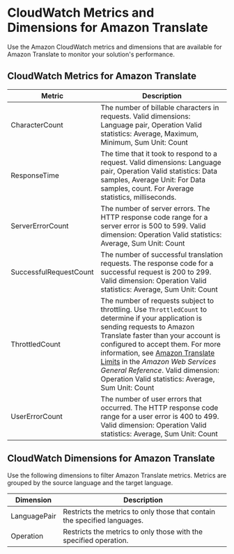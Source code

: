 # CloudWatch Metrics and Dimensions for Amazon Translate<a name="translate-cloudwatch"></a>

Use the Amazon CloudWatch metrics and dimensions that are available for Amazon Translate to monitor your solution's performance\.

## CloudWatch Metrics for Amazon Translate<a name="translate-cloudwatch-metrics"></a>


| Metric | Description | 
| --- | --- | 
| CharacterCount | The number of billable characters in requests\. Valid dimensions: Language pair, Operation Valid statistics: Average, Maximum, Minimum, Sum Unit: Count  | 
| ResponseTime | The time that it took to respond to a request\. Valid dimensions: Language pair, Operation Valid statistics: Data samples, Average Unit: For Data samples, count\. For Average statistics, milliseconds\.  | 
| ServerErrorCount | The number of server errors\. The HTTP response code range for a server error is 500 to 599\. Valid dimension: Operation Valid statistics: Average, Sum Unit: Count | 
| SuccessfulRequestCount | The number of successful translation requests\. The response code for a successful request is 200 to 299\. Valid dimension: Operation Valid statistics: Average, Sum Unit: Count | 
| ThrottledCount | The number of requests subject to throttling\. Use `ThrottledCount` to determine if your application is sending requests to Amazon Translate faster than your account is configured to accept them\. For more information, see [Amazon Translate Limits](https://docs.aws.amazon.com/general/latest/gr/aws_service_limits.html#limits_amazon_translate) in the *Amazon Web Services General Reference*\.   Valid dimension: Operation Valid statistics: Average, Sum Unit: Count | 
| UserErrorCount | The number of user errors that occurred\. The HTTP response code range for a user error is 400 to 499\.  Valid dimension: Operation Valid statistics: Average, Sum Unit: Count | 

## CloudWatch Dimensions for Amazon Translate<a name="translate-dimensions"></a>

Use the following dimensions to filter Amazon Translate metrics\. Metrics are grouped by the source language and the target language\.


| Dimension | Description | 
| --- | --- | 
| LanguagePair | Restricts the metrics to only those that contain the specified languages\. | 
| Operation | Restricts the metrics to only those with the specified operation\. | 
